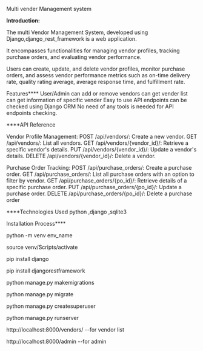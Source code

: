 Multi vender Management system

<b>Introduction:</b>

The multi Vendor Management System, developed using Django,django_rest_framework is a web application.

It encompasses functionalities for managing vendor profiles, tracking purchase orders, and evaluating vendor performance.

Users can create, update, and delete vendor profiles, monitor purchase orders, and assess vendor performance metrics such as on-time delivery rate, quality rating average, average response time, and fulfillment rate.

Features****
User/Admin can add or remove vendors
can get vender list
can get information of specific vender
Easy to use
API endpoints can be checked using Django ORM
No need of any tools is needed for API endpoints checking.


****API Reference

Vendor Profile Management:
  POST /api/vendors/: Create a new vendor.
  GET /api/vendors/: List all vendors.
  GET /api/vendors/{vendor_id}/: Retrieve a specific vendor's details.
  PUT /api/vendors/{vendor_id}/: Update a vendor's details.
  DELETE /api/vendors/{vendor_id}/: Delete a vendor.

Purchase Order Tracking:
  POST /api/purchase_orders/: Create a purchase order.
  GET /api/purchase_orders/: List all purchase orders with an option to filter by vendor.
  GET /api/purchase_orders/{po_id}/: Retrieve details of a specific purchase order.
  PUT /api/purchase_orders/{po_id}/: Update a purchase order.
  DELETE /api/purchase_orders/{po_id}/: Delete a purchase order

****Technologies Used
python ,django ,sqlite3


Installation Process****

python -m venv env_name

source venv/Scripts/activate

pip install django

pip install djangorestframework

python manage.py makemigrations 

python manage.py migrate

python manage.py createsuperuser 

python manage.py runserver

http://localhost:8000/vendors/  --for vendor list

http://localhost:8000/admin  --for admin



  
